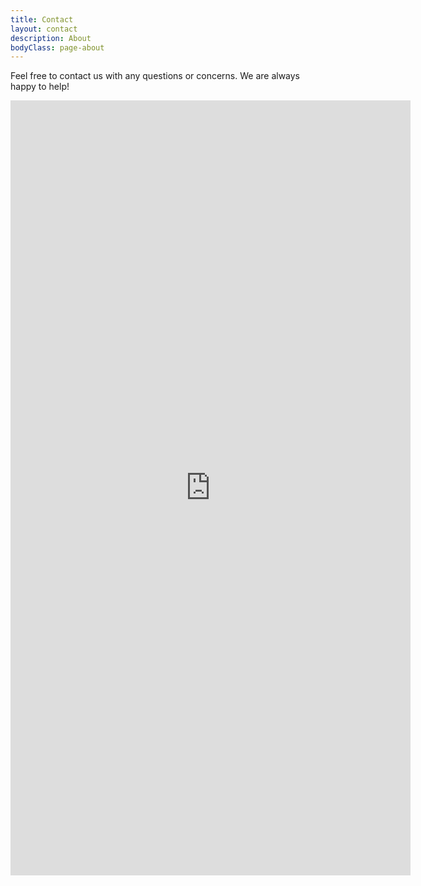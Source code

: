 ```yaml
---
title: Contact
layout: contact
description: About
bodyClass: page-about
---
```


Feel free to contact us with any questions or concerns. We are always happy to help!

<iframe src="https://docs.google.com/forms/d/e/1FAIpQLScrf2dLgPfrJAacUNQuaSbhpHMyKSMUY5WgPtOCysJGMHYE-w/viewform?embedded=true" width="640" height="1240" frameborder="0" marginheight="0" marginwidth="0">Loading…</iframe>